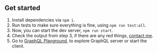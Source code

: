 ## Get started

1. Install dependencies via `npm i`.
2. Run tests to make sure everything is fine, using `npm run test:all`.
3. Now, you can start the dev server, `npm run start`.
4. Check the output from step 3, if there are any red things, [contact me](mailto:lijingyu68@gmail.com).
5. Go to [GraphQL Playground](http://localhost:3000/graphql), to explore GraphQL server or start the client.
